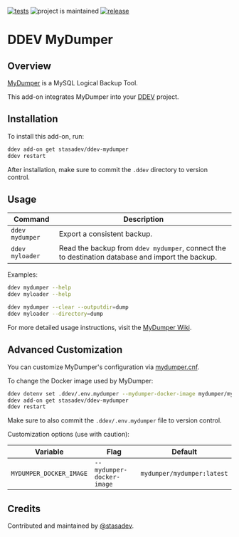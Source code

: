 [![tests](https://github.com/stasadev/ddev-mydumper/actions/workflows/tests.yml/badge.svg?event=schedule)](https://github.com/stasadev/ddev-mydumper/actions/workflows/tests.yml)
![project is maintained](https://img.shields.io/maintenance/yes/2025.svg)
[![release](https://img.shields.io/github/v/release/stasadev/ddev-mydumper)](https://github.com/stasadev/ddev-mydumper/releases/latest)

# DDEV MyDumper

## Overview

[MyDumper](https://github.com/mydumper/mydumper) is a MySQL Logical Backup Tool.

This add-on integrates MyDumper into your [DDEV](https://ddev.com/) project.

## Installation

To install this add-on, run:

```bash
ddev add-on get stasadev/ddev-mydumper
ddev restart
```

After installation, make sure to commit the `.ddev` directory to version control.

## Usage

| Command | Description |
| ------- | ----------- |
| `ddev mydumper` | Export a consistent backup. |
| `ddev myloader` | Read the backup from `ddev mydumper`, connect the to destination database and import the backup. |

Examples:

```bash
ddev mydumper --help
ddev myloader --help

ddev mydumper --clear --outputdir=dump
ddev myloader --directory=dump
```

For more detailed usage instructions, visit the [MyDumper Wiki](https://github.com/mydumper/mydumper/wiki).

## Advanced Customization

You can customize MyDumper's configuration via [mydumper.cnf](./mydumper/mydumper.cnf).

To change the Docker image used by MyDumper:

```bash
ddev dotenv set .ddev/.env.mydumper --mydumper-docker-image mydumper/mydumper:latest
ddev add-on get stasadev/ddev-mydumper
ddev restart
```

Make sure to also commit the `.ddev/.env.mydumper` file to version control.

Customization options (use with caution):

| Variable | Flag | Default |
| -------- | ---- | ------- |
| `MYDUMPER_DOCKER_IMAGE` | `--mydumper-docker-image` | `mydumper/mydumper:latest` |

## Credits

Contributed and maintained by [@stasadev](https://github.com/stasadev).
